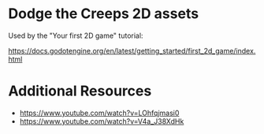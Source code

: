 # Dodge the Creeps 2D assets

Used by the "Your first 2D game" tutorial:

https://docs.godotengine.org/en/latest/getting_started/first_2d_game/index.html


# Additional Resources
- https://www.youtube.com/watch?v=LOhfqjmasi0
- https://www.youtube.com/watch?v=V4a_J38XdHk
